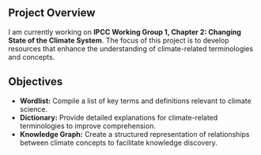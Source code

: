 ## Project Overview
I am currently working on **IPCC Working Group 1, Chapter 2: Changing State of the Climate System**. The focus of this project is to develop resources that enhance the understanding of climate-related terminologies and concepts.

## Objectives
- **Wordlist:** Compile a list of key terms and definitions relevant to climate science.
- **Dictionary:** Provide detailed explanations for climate-related terminologies to improve comprehension.
- **Knowledge Graph:** Create a structured representation of relationships between climate concepts to facilitate knowledge discovery.
